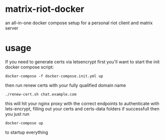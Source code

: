 # matrix-riot-docker
an all-in-one docker compose setup for a personal riot client and matrix server

usage
=====

If you need to generate certs via letsencrypt first you'll want to start the init docker compose script:
```
docker-compose -f docker-compose.init.yml up
```
then run renew certs with your fully qualified domain name
```
./renew-cert.sh chat.example.com
```
this will hit your nginx proxy with the correct endpoints to authenticate with lets-encrypt, filling out your certs and certs-data folders if successfull
then you just run
```
docker-compose up
```
to startup everything
